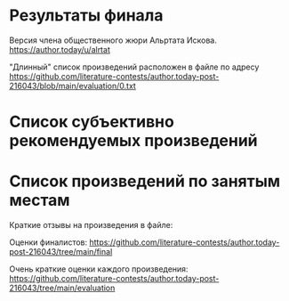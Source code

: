 # Результаты финала
Версия члена общественного жюри Альртата Искова.
https://author.today/u/alrtat

"Длинный" список произведений расположен в файле по адресу
https://github.com/literature-contests/author.today-post-216043/blob/main/evaluation/0.txt

# Список субъективно рекомендуемых произведений


# Список произведений по занятым местам


Краткие отзывы на произведения в файле:


Оценки финалистов:
https://github.com/literature-contests/author.today-post-216043/tree/main/final

Очень краткие оценки каждого произведения:
https://github.com/literature-contests/author.today-post-216043/tree/main/evaluation
